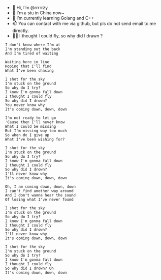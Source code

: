- 👋 Hi, I’m @rrrrrzy
- 📍 I'm a stu in China now~
- 🌱 I’m currently learning Golang and C++
- 📫 You can contact with me via github, but pls do not send email to me directly.
- 🏳️‍🌈 I thought I could fly, so why did I drawn ?

```
I don't know where I'm at
I'm standing out the back
And I'm tired of waiting

Waiting here in line
Hoping that I'll find
What I've been chasing

I shot for the sky
I'm stuck on the ground
So why do I try?
I know I'm gonna fall down
I thought I could fly
So why did I drown?
You never know why
It's coming down, down, down

I'm not ready to let go
'Cause then I'll never know
What I could be missing
But I'm missing way too much
So when do I give up
What I've been wishing for?

I shot for the sky
I'm stuck on the ground
So why do I try?
I know I'm gonna fall down
I thought I could fly
So why did I drown?
I'll never know why
It's coming down, down, down

Oh, I am coming down, down, down
I can't find another way around
And I don't wanna hear the sound
Of losing what I've never found

I shot for the sky
I'm stuck on the ground
So why do I try?
I know I'm gonna fall down
I thought I could fly
So why did I drown?
I'll never know why
It's coming down, down, down

I shot for the sky
I'm stuck on the ground
So why do I try?
I know I'm gonna fall down
I thought I could fly
So why did I drown? Oh
It's coming down, down, down
```
<!---
- 👀 I’m interested in ...
- 😄 Pronouns: ...
- ⚡ Fun fact: ...
- 💞️ I’m looking to collaborate on ...
--->
<!---
rrrrrzy/rrrrrzy is a ✨ special ✨ repository because its `README.md` (this file) appears on your GitHub profile.
You can click the Preview link to take a look at your changes.
--->
